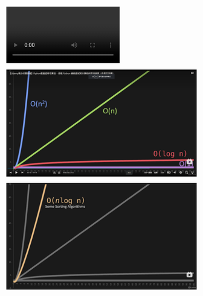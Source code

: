 <video controls="controls" src="./assets/a.mp4"></video>



![image-20231019180259450](assets/image-20231019180259450.png)

![image-20231019180410017](assets/image-20231019180410017.png)